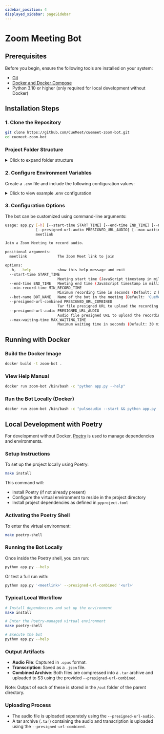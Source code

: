 ```yaml
---
sidebar_position: 4
displayed_sidebar: pageSidebar
---
```


# Zoom Meeting Bot

## Prerequisites

Before you begin, ensure the following tools are installed on your system:

- [Git](https://git-scm.com/downloads)
- [Docker and Docker Compose](https://docs.docker.com/get-started/get-docker/)
- Python 3.10 or higher (only required for local development without Docker)

## Installation Steps

### 1. Clone the Repository

```bash
git clone https://github.com/CueMeet/cuemeet-zoom-bot.git
cd cuemeet-zoom-bot
```

### Project Folder Structure

<details>
<summary>Click to expand folder structure</summary>
```
.
├── Dockerfile
├── Makefile
├── __init__.py
├── app.py
├── buildspec-staging.yml
├── buildspec.yml
├── config
│   ├── __init__.py
│   ├── __pycache__
│   └── settings.py
├── logger.py
├── monitoring.py
├── out
├── poetry.lock
├── pyproject.toml
├── transcript_extension
│   ├── background.js
│   ├── content.js
│   └── manifest.json
├── utils.py
└── zoom_meet
    ├── __init__.py
    ├── __pycache__
    ├── bot.py
    ├── cookies.py
    └── utils.py
```
</details>

### 2. Configure Environment Variables

Create a `.env` file and include the following configuration values:

<details>
<summary>Click to view example .env configuration</summary>

```env
DEBUG="True"
HIGHLIGHT_PROJECT_ID="123456"
ENVIRONMENT_NAME="DEV"
```

</details>

### 3. Configuration Options

The bot can be customized using command-line arguments:

```bash
usage: app.py [-h] [--start-time START_TIME] [--end-time END_TIME] [--min-record-time MIN_RECORD_TIME] [--bot-name BOT_NAME] [--presigned-url-combined PRESIGNED_URL_COMBINED]
              [--presigned-url-audio PRESIGNED_URL_AUDIO] [--max-waiting-time MAX_WAITING_TIME]
              meetlink

Join a Zoom Meeting to record audio.

positional arguments:
  meetlink              The Zoom Meet link to join

options:
  -h, --help            show this help message and exit
  --start-time START_TIME
                        Meeting start time (JavaScript timestamp in milliseconds)
  --end-time END_TIME   Meeting end time (JavaScript timestamp in milliseconds)
  --min-record-time MIN_RECORD_TIME
                        Minimum recording time in seconds (Default: 2 hours)
  --bot-name BOT_NAME   Name of the bot in the meeting (Default: 'CueMeet Assistant')
  --presigned-url-combined PRESIGNED_URL_COMBINED
                        Tar file presigned URL to upload the recording file and transcription file
  --presigned-url-audio PRESIGNED_URL_AUDIO
                        Audio file presigned URL to upload the recording file
  --max-waiting-time MAX_WAITING_TIME
                        Maximum waiting time in seconds (Default: 30 minutes)
```

## Running with Docker

### Build the Docker Image

```bash
docker build -t zoom-bot .
```

### View Help Manual

```bash
docker run zoom-bot /bin/bash -c "python app.py --help"
```

### Run the Bot Locally (Docker)

```bash
docker run zoom-bot /bin/bash -c "pulseaudio --start && python app.py '<meetlink>' --presigned-url-combined '<url>'"
```

## Local Development with Poetry

For development without Docker, [Poetry](https://python-poetry.org/) is used to manage dependencies and environments.

### Setup Instructions

To set up the project locally using Poetry:

```bash
make install
```

This command will:

- Install Poetry (if not already present)
- Configure the virtual environment to reside in the project directory
- Install project dependencies as defined in `pyproject.toml`

### Activating the Poetry Shell

To enter the virtual environment:

```bash
make poetry-shell
```

### Running the Bot Locally

Once inside the Poetry shell, you can run:

```bash
python app.py --help
```

Or test a full run with:

```bash
python app.py '<meetlink>' --presigned-url-combined '<url>'
```

### Typical Local Workflow

```bash
# Install dependencies and set up the environment
make install

# Enter the Poetry-managed virtual environment
make poetry-shell

# Execute the bot
python app.py --help
```

### Output Artifacts

- **Audio File**: Captured in `.opus` format.
- **Transcription**: Saved as a `.json` file.
- **Combined Archive**: Both files are compressed into a `.tar` archive and uploaded to S3 using the provided `--presigned-url-combined`.

Note: Output of each of these is stored in the `/out` folder of the parent directory.

### Uploading Process

- The audio file is uploaded separately using the `--presigned-url-audio`.
- A tar archive (`.tar`) containing the audio and transcription is uploaded using the `--presigned-url-combined`.
